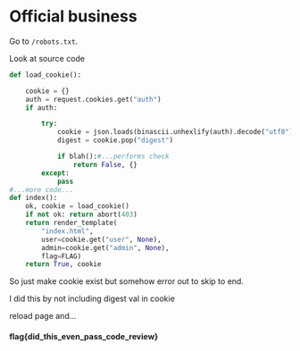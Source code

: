 # Official business

Go to `/robots.txt`.

Look at source code 
```python
def load_cookie():

    cookie = {}
    auth = request.cookies.get("auth")
    if auth:

        try:
            cookie = json.loads(binascii.unhexlify(auth).decode("utf8"))
            digest = cookie.pop("digest")

            if blah():#...performs check
                return False, {}
        except:
            pass
#...more code...
def index():
    ok, cookie = load_cookie()
    if not ok: return abort(403)
    return render_template(
        "index.html",
        user=cookie.get("user", None),
        admin=cookie.get("admin", None),
        flag=FLAG)
    return True, cookie
```
So just make cookie exist but somehow error out to skip to end. 

I did this by not including digest val in cookie

reload page and...
#### flag{did_this_even_pass_code_review}
